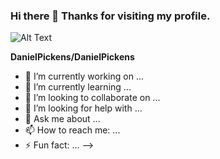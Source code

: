 ### Hi there 👋 Thanks for visiting my profile. 

 
 
 
 ![Alt Text](https://media.giphy.com/media/3ornk57KwDXf81rjWM/giphy.gif)




**DanielPickens/DanielPickens**


- 🔭 I’m currently working on ...
- 🌱 I’m currently learning ...
- 👯 I’m looking to collaborate on ...
- 🤔 I’m looking for help with ...
- 💬 Ask me about ...
- 📫 How to reach me: ...
- ⚡ Fun fact: ...
-->
